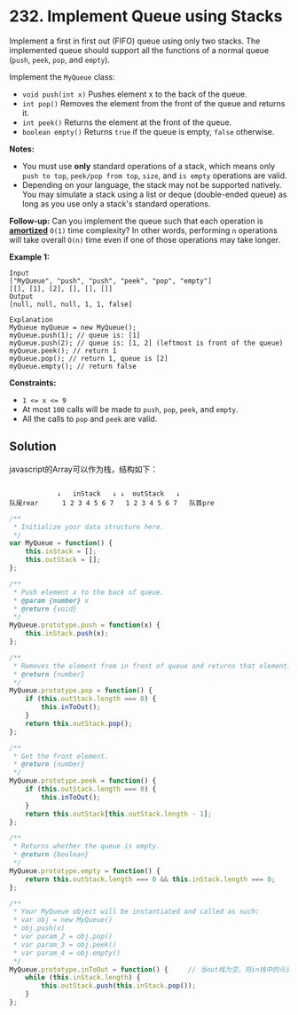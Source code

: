 # 232. Implement Queue using Stacks

Implement a first in first out (FIFO) queue using only two stacks. The implemented queue  should support all the functions of a normal queue (`push`, `peek`, `pop`, and `empty`).

Implement the `MyQueue` class:

- `void push(int x)` Pushes element x to the back of the queue.
- `int pop()` Removes the element from the front of the queue and returns it.
- `int peek()` Returns the element at the front of the queue.
- `boolean empty()` Returns `true` if the queue is empty, `false` otherwise.

**Notes:**

- You must use **only** standard operations of a stack, which means only `push to top`, `peek/pop from top`, `size`, and `is empty` operations are valid.
- Depending on your language, the stack may not be supported  natively. You may simulate a stack using a list or deque (double-ended  queue) as long as you use only a stack's standard operations.

**Follow-up:** Can you implement the queue such that each operation is **[amortized](https://en.wikipedia.org/wiki/Amortized_analysis)** `O(1)` time complexity? In other words, performing `n` operations will take overall `O(n)` time even if one of those operations may take longer.

 

**Example 1:**

```
Input
["MyQueue", "push", "push", "peek", "pop", "empty"]
[[], [1], [2], [], [], []]
Output
[null, null, null, 1, 1, false]

Explanation
MyQueue myQueue = new MyQueue();
myQueue.push(1); // queue is: [1]
myQueue.push(2); // queue is: [1, 2] (leftmost is front of the queue)
myQueue.peek(); // return 1
myQueue.pop(); // return 1, queue is [2]
myQueue.empty(); // return false
```

 

**Constraints:**

- `1 <= x <= 9`
- At most `100` calls will be made to `push`, `pop`, `peek`, and `empty`.
- All the calls to `pop` and `peek` are valid.

## Solution

javascript的Array可以作为栈，结构如下：

```

    		↓	inStack   ↓ ↓  outStack   ↓
队尾rear     	1 2 3 4 5 6 7   1 2 3 4 5 6 7	队首pre
```



```js
/**
 * Initialize your data structure here.
 */
var MyQueue = function() {
    this.inStack = [];
    this.outStack = [];
};

/**
 * Push element x to the back of queue. 
 * @param {number} x
 * @return {void}
 */
MyQueue.prototype.push = function(x) {
    this.inStack.push(x);
};

/**
 * Removes the element from in front of queue and returns that element.
 * @return {number}
 */
MyQueue.prototype.pop = function() {
    if (this.outStack.length === 0) {
        this.inToOut();
    }
    return this.outStack.pop();
};

/**
 * Get the front element.
 * @return {number}
 */
MyQueue.prototype.peek = function() {
    if (this.outStack.length === 0) {
        this.inToOut();
    }
    return this.outStack[this.outStack.length - 1];
};

/**
 * Returns whether the queue is empty.
 * @return {boolean}
 */
MyQueue.prototype.empty = function() {
    return this.outStack.length === 0 && this.inStack.length === 0;
};

/**
 * Your MyQueue object will be instantiated and called as such:
 * var obj = new MyQueue()
 * obj.push(x)
 * var param_2 = obj.pop()
 * var param_3 = obj.peek()
 * var param_4 = obj.empty()
 */
MyQueue.prototype.inToOut = function() {     // 当out栈为空，将in栈中的元素导入out栈
    while (this.inStack.length) {
        this.outStack.push(this.inStack.pop());
    }
};
```

